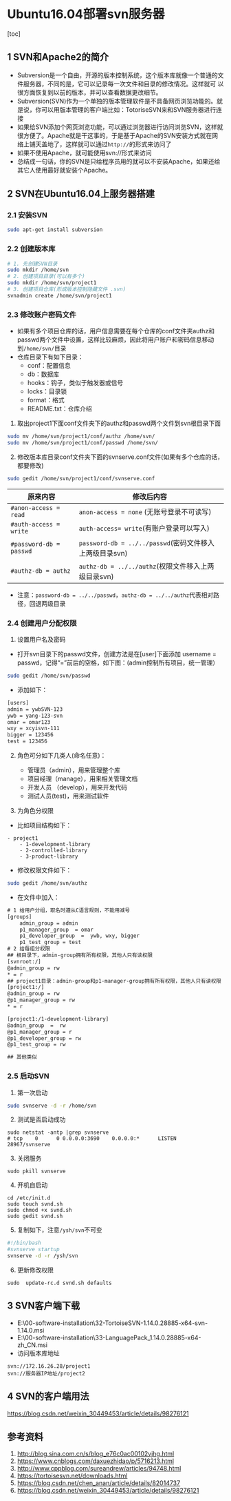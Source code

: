# Ubuntu16.04部署svn服务器         

[toc]

## 1 SVN和Apache2的简介   
- Subversion是一个自由，开源的版本控制系统，这个版本库就像一个普通的文件服务器，不同的是，它可以记录每一次文件和目录的修改情况。这样就可 以很方面恢复到以前的版本，并可以查看数据更改细节。    
- Subversion(SVN)作为一个单独的版本管理软件是不具备网页浏览功能的。就是说，你可以用版本管理的客户端比如：TotoriseSVN来和SVN服务器进行连接      
- 如果给SVN添加个网页浏览功能，可以通过浏览器进行访问浏览SVN，这样就很方便了。Apache就是干这事的，于是基于Apache的SVN安装方式就在网络上铺天盖地了，这样就可以通过`http://`的形式来访问了      
- 如果不使用Apache，就可能使用svn://形式来访问  
- 总结成一句话，你的SVN是只给程序员用的就可以不安装Apache，如果还给其它人使用最好就安装个Apache。      
## 2 SVN在Ubuntu16.04上服务器搭建    
### 2.1 安装SVN  

```bash
sudo apt-get install subversion  
```

### 2.2 创建版本库   

```bash
# 1. 先创建SVN目录
sudo mkdir /home/svn
# 2. 创建项目目录(可以有多个)
sudo mkdir /home/svn/project1  
# 3. 创建项目仓库(形成版本控制隐藏文件 .svn)   
svnadmin create /home/svn/project1
```

### 2.3 修改账户密码文件   
- 如果有多个项目仓库的话，用户信息需要在每个仓库的conf文件夹authz和passwd两个文件中设置，这样比较麻烦，因此将用户账户和密码信息移动到`/home/svn/`目录     
- 仓库目录下有如下目录：   
	- conf：配置信息   
	- db：数据库  
	- hooks：钩子，类似于触发器或信号   
	- locks：目录锁   
	- format：格式  
	- README.txt：仓库介绍   
1. 取出project1下面conf文件夹下的authz和passwd两个文件到svn根目录下面   
```bash
sudo mv /home/svn/project1/conf/authz /home/svn/   
sudo mv /home/svn/project1/conf/passwd /home/svn/ 
```

2. 修改版本库目录conf文件夹下面的svnserve.conf文件(如果有多个仓库的话，都要修改)    
```bash
sudo gedit /home/svn/project1/conf/svnserve.conf   
```

原来内容|修改后内容  
-|-
`#anon-access = read` |`anon-access = none` (无账号登录不可读写)
`#auth-access = write`|`auth-access= write`(有账户登录可以写入)
`#password-db = passwd`|`password-db = ../../passwd`(密码文件移入上两级目录svn)
`#authz-db = authz`|`authz-db = ../../authz`(权限文件移入上两级目录svn)

- 注意：`password-db = ../../passwd`，`authz-db = ../../authz`代表相对路径，回退两级目录    

### 2.4 创建用户分配权限   
1. 设置用户名及密码  
- 打开svn目录下的passwd文件，创建方法是在[user]下面添加 username = passwd，记得“=”前后的空格，如下图：(admin控制所有项目，统一管理）    
```bash
sudo gedit /home/svn/passwd  
```

- 添加如下：   
```txt
[users]
admin = ywbSVN-123
ywb = yang-123-svn
omar = omar123
wxy = xcyisvn-111
bigger = 123456
test = 123456

```

2. 角色可分如下几类人(命名任意)：   
	- 管理员（admin），用来管理整个库   
	- 项目经理（manage），用来相关管理文档    
	- 开发人员 （develop），用来开发代码   
	- 测试人员(test)，用来测试软件    

3. 为角色分权限   
- 比如项目结构如下：    

```   
- project1   
	- 1-development-library   
	- 2-controlled-library  
	- 3-product-library   
```

- 修改权限文件如下：    

```bash
sudo gedit /home/svn/authz  
```

- 在文件中加入：    

```txt
# 1 给用户分组，取名时遵从C语言规则，不能用减号
[groups]
	admin_group = admin  
	p1_manager_group  = omar
	p1_developer_group  =  ywb, wxy, bigger
	p1_test_group = test
# 2 给每组分权限
## 根目录下，admin-group拥有所有权限，其他人只有读权限
[svnroot:/]
@admin_group = rw
* = r
## project1目录：admin-group和p1-manager-group拥有所有权限，其他人只有读权限   
[project1:/]
@admin_group = rw 
@p1_manager_group = rw 
* = r  

[project1:/1-development-library]
@admin_group  =  rw
@p1_manager_group = r
@p1_developer_group = rw  
@p1_test_group = rw 

## 其他类似 
```

### 2.5 启动SVN   
1. 第一次启动  
```bash
sudo svnserve -d -r /home/svn
```
2. 测试是否启动成功  
```
sudo netstat -antp |grep svnserve  
# tcp    0      0 0.0.0.0:3690    0.0.0.0:*      LISTEN    28967/svnserve   
```
3. 关闭服务   
```
sudo pkill svnserve  
```
4. 开机自启动  
```
cd /etc/init.d   
sudo touch svnd.sh   
sudo chmod +x svnd.sh  
sudo gedit svnd.sh
```

5. 复制如下，注意`/ysh/svn`不可变   

```bash
#!/bin/bash
#svnserve startup
svnserve -d -r /ysh/svn
```

6. 更新修改权限 
```
sudo  update-rc.d svnd.sh defaults
```

## 3 SVN客户端下载   
- E:\00-software-installation\32-TortoiseSVN-1.14.0.28885-x64-svn-1.14.0.msi     
- E:\00-software-installation\33-LanguagePack_1.14.0.28885-x64-zh_CN.msi  
- 访问版本库地址   
```
svn://172.16.26.28/project1
svn://服务器IP地址/project2
```

## 4 SVN的客户端用法   
https://blog.csdn.net/weixin_30449453/article/details/98276121    
## 参考资料   

1. http://blog.sina.com.cn/s/blog_e76c0ac00102vjhg.html    
2.  https://www.cnblogs.com/daxuezhidao/p/5716213.html   
3.  http://www.cppblog.com/sureandrew/articles/94748.html   
4. https://tortoisesvn.net/downloads.html   
5. https://blog.csdn.net/chen_anan/article/details/82014737     
6. https://blog.csdn.net/weixin_30449453/article/details/98276121 


